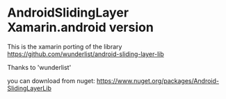 # AndroidSlidingLayer Xamarin.android version


This is the xamarin porting of the library https://github.com/wunderlist/android-sliding-layer-lib

Thanks to 'wunderlist'

you can download from nuget: https://www.nuget.org/packages/Android-SlidingLayerLib
